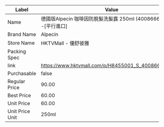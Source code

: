 | Label           | Value                                               |
| --------------- | --------------------------------------------------- |
| Name            | 德國版Alpecin 咖啡因防脫髮洗髮露 250ml (4008666211187) -[平行進口]  |
| Brand Name      | Alpecin                                             |
| Store Name      | HKTVMall - 優舒彼雅                                     |
| Packing Spec    |                                                     |
| link            | https://www.hktvmall.com/p/H8455001_S_4008666211187 |
| Purchasable     | false                                               |
| Regular Price   | 90.00                                               |
| Best Price      | 60.00                                               |
| Unit Price      | 60.00                                               |
| Unit Price Unit | 250ml                                               |
